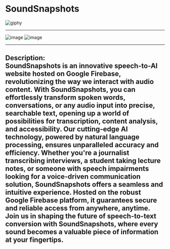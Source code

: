 # SoundSnapshots




![giphy](https://github.com/NicholasTerek/SoundSnapshots/assets/139080309/f145fa13-1ca9-4cf2-a6e1-796ee5d8de8c)

--------------------------------------------------------------------------------------------------------------------------------------------------------------------------------------------------------------------------------
![image](https://github.com/NicholasTerek/SoundSnapshots/assets/139080309/f3e02d82-f139-4346-9ea4-1cf7cbb412e1)
![image](https://github.com/NicholasTerek/SoundSnapshots/assets/139080309/d85ee0bf-f4fb-4fce-b43f-c6a23c281b70)

--------------------------------------------------------------------------------------------------------------------------------------------------------------------------------------------------------------------------------
**Description**: <br>
SoundSnapshots is an innovative speech-to-AI website hosted on Google Firebase, revolutionizing the way we interact with audio content. With SoundSnapshots, you can effortlessly transform spoken words, conversations, or any audio input into precise, searchable text, opening up a world of possibilities for transcription, content analysis, and accessibility. Our cutting-edge AI technology, powered by natural language processing, ensures unparalleled accuracy and efficiency. Whether you're a journalist transcribing interviews, a student taking lecture notes, or someone with speech impairments looking for a voice-driven communication solution, SoundSnapshots offers a seamless and intuitive experience. Hosted on the robust Google Firebase platform, it guarantees secure and reliable access from anywhere, anytime. Join us in shaping the future of speech-to-text conversion with SoundSnapshots, where every sound becomes a valuable piece of information at your fingertips.
--------------------------------------------------------------------------------------------------------------------------------------------------------------------------------------------------------------------------------
